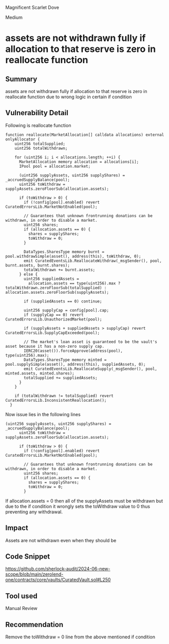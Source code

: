 Magnificent Scarlet Dove

Medium

# assets are not withdrawn fully if allocation to that reserve is zero in reallocate function

## Summary
assets are not withdrawn fully if allocation to that reserve is zero in reallocate function due to wrong logic in certain if condition
## Vulnerability Detail
Following is reallocate function 
```solidity
function reallocate(MarketAllocation[] calldata allocations) external onlyAllocator {
    uint256 totalSupplied;
    uint256 totalWithdrawn;

    for (uint256 i; i < allocations.length; ++i) {
      MarketAllocation memory allocation = allocations[i];
      IPool pool = allocation.market;

      (uint256 supplyAssets, uint256 supplyShares) = _accruedSupplyBalance(pool);
      uint256 toWithdraw = supplyAssets.zeroFloorSub(allocation.assets);

      if (toWithdraw > 0) {
        if (!config[pool].enabled) revert CuratedErrorsLib.MarketNotEnabled(pool);

        // Guarantees that unknown frontrunning donations can be withdrawn, in order to disable a market.
        uint256 shares;
        if (allocation.assets == 0) {
          shares = supplyShares;
          toWithdraw = 0;
        }

        DataTypes.SharesType memory burnt = pool.withdrawSimple(asset(), address(this), toWithdraw, 0);
        emit CuratedEventsLib.ReallocateWithdraw(_msgSender(), pool, burnt.assets, burnt.shares);
        totalWithdrawn += burnt.assets;
      } else {
        uint256 suppliedAssets =
          allocation.assets == type(uint256).max ? totalWithdrawn.zeroFloorSub(totalSupplied) : allocation.assets.zeroFloorSub(supplyAssets);

        if (suppliedAssets == 0) continue;

        uint256 supplyCap = config[pool].cap;
        if (supplyCap == 0) revert CuratedErrorsLib.UnauthorizedMarket(pool);

        if (supplyAssets + suppliedAssets > supplyCap) revert CuratedErrorsLib.SupplyCapExceeded(pool);

        // The market's loan asset is guaranteed to be the vault's asset because it has a non-zero supply cap.
        IERC20(asset()).forceApprove(address(pool), type(uint256).max);
        DataTypes.SharesType memory minted = pool.supplySimple(asset(), address(this), suppliedAssets, 0);
        emit CuratedEventsLib.ReallocateSupply(_msgSender(), pool, minted.assets, minted.shares);
        totalSupplied += suppliedAssets;
      }
    }

    if (totalWithdrawn != totalSupplied) revert CuratedErrorsLib.InconsistentReallocation();
  }
```
Now issue lies in the following lines 
```solidity
(uint256 supplyAssets, uint256 supplyShares) = _accruedSupplyBalance(pool);
      uint256 toWithdraw = supplyAssets.zeroFloorSub(allocation.assets);

      if (toWithdraw > 0) {
        if (!config[pool].enabled) revert CuratedErrorsLib.MarketNotEnabled(pool);

        // Guarantees that unknown frontrunning donations can be withdrawn, in order to disable a market.
        uint256 shares;
        if (allocation.assets == 0) {
          shares = supplyShares;
          toWithdraw = 0;
        }
```
If allocation.assets = 0 then all of the supplyAssets must be withdrawn but due to the if condition it wrongly sets the toWithdraw value to 0 thus preventing any withdrawal.
## Impact
Assets are not withdrawn even when they should be 
## Code Snippet
https://github.com/sherlock-audit/2024-06-new-scope/blob/main/zerolend-one/contracts/core/vaults/CuratedVault.sol#L250
## Tool used

Manual Review

## Recommendation
Remove the toWithdraw = 0 line from the above mentioned if condition